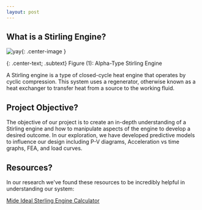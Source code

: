 ```yaml
---
layout: post
---
```


## What is a Stirling Engine?
![yay](https://eliaswheatfall.github.io/SterlingEngineOne/assets/stirling-engine.gif){: .center-image }

{: .center-text; .subtext}
Figure (1): Alpha-Type Stirling Engine

A Stirling engine is a type of closed-cycle heat engine that operates by cyclic compression. This system uses a regenerator, otherwise known as a heat exchanger to transfer heat from a source to the working fluid.


## Project Objective?
The objective of our project is to create an in-depth understanding of a Stirling engine and how to manipulate aspects of the engine to develop a desired outcome. In our exploration, we have developed predictive models to influence our design including P-V diagrams, Acceleration vs time graphs, FEA, and load curves.

## Resources?
In our research we've found these resources to be incredibly helpful in understanding our system:

[Mide Ideal Sterling Engine Calculator](https://www.mide.com/ideal-stirling-cycle-calculator)

